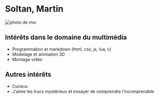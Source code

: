 # Soltan, Martin

![photo de moi](IMG_0263.png)

## Intérêts dans le domaine du multimédia

- Programmation et markdown (html, css, js, lua, c)
- Modelage et animation 3D
- Montage vidéo

## Autres intérêts

- Curieux
- J'aime les trucs mystérieux et essayer de comprendre l'incomprenable 

